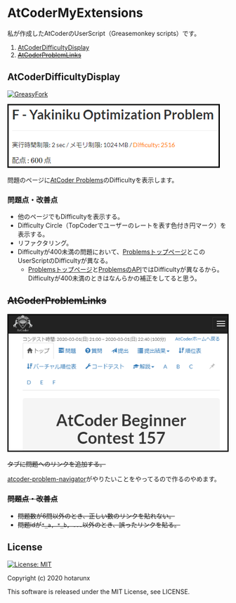 # AtCoderMyExtensions

私が作成したAtCoderのUserScript（Greasemonkey scripts）です。

1. [AtCoderDifficultyDisplay](#AtCoderDifficultyDisplay)
2. ~~[AtCoderProblemLinks](#AtCoderProblemLinks)~~

## AtCoderDifficultyDisplay

[![GreasyFork](https://img.shields.io/badge/GreasyFork-install-orange)](https://greasyfork.org/ja/scripts/397185-atcoderdifficultydisplay)

![AtCoderDifficultyDisplay](AtCoderDifficultyDisplay.png)

問題のページに[AtCoder Problems](https://kenkoooo.com/atcoder/)のDifficultyを表示します。

### 問題点・改善点

* 他のページでもDifficultyを表示する。
* Difficulty Circle（TopCoderでユーザーのレートを表す色付き円マーク）を表示する。
* リファクタリング。
* Difficultyが400未満の問題において、[Problemsトップページ](https://kenkoooo.com/atcoder/#/table/)とこのUserScriptのDifficultyが異なる。
  * [Problemsトップページ](https://kenkoooo.com/atcoder/#/table/)と[ProblemsのAPI](https://kenkoooo.com/atcoder/resources/problem-models.json)ではDifficultyが異なるから。Difficultyが400未満のときはなんらかの補正をしてると思う。

## ~~AtCoderProblemLinks~~

<!-- [![GreasyFork](https://img.shields.io/badge/GreasyFork-install-orange)](https://greasyfork.org/ja/scripts/397186-atcoderproblemlinks) -->

![AtCoderProblemLinks](AtCoderProblemLinks.png)

~~タブに問題へのリンクを追加する。~~

[atcoder-problem-navigator](https://greasyfork.org/ja/scripts/383360-atcoder-problem-navigator)がやりたいことをやってるので作るのやめます。

### ~~問題点・改善点~~

* ~~問題数が6問以外のとき、正しい数のリンクを貼れない。~~
* ~~問題idが`*_a, *_b, ...`以外のとき、誤ったリンクを貼る。~~

## License

[![License: MIT](https://img.shields.io/badge/License-MIT-blue.svg)](https://opensource.org/licenses/MIT)

Copyright (c) 2020 hotarunx

This software is released under the MIT License, see LICENSE.
